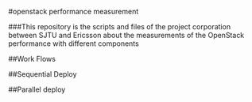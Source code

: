 #openstack performance measurement

###This repository is the scripts and files of the project corporation between SJTU and Ericsson about the measurements of the OpenStack performance with different components 

##Work Flows



##Sequential Deploy

##Parallel deploy